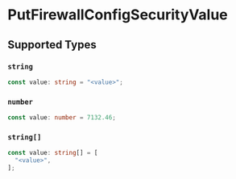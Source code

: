 # PutFirewallConfigSecurityValue


## Supported Types

### `string`

```typescript
const value: string = "<value>";
```

### `number`

```typescript
const value: number = 7132.46;
```

### `string[]`

```typescript
const value: string[] = [
  "<value>",
];
```

